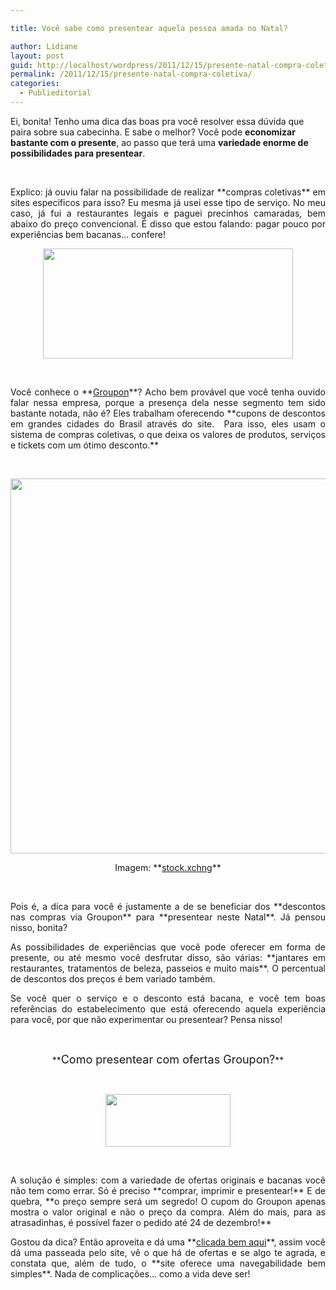 ```yaml
---

title: Você sabe como presentear aquela pessoa amada no Natal?

author: Lidiane
layout: post
guid: http://localhost/wordpress/2011/12/15/presente-natal-compra-coletiva/
permalink: /2011/12/15/presente-natal-compra-coletiva/
categories:
  - Publieditorial
---
```

Ei, bonita! Tenho uma dica das boas pra você resolver essa dúvida que paira sobre sua cabecinha. E sabe o melhor? Você pode **economizar bastante com o presente**, ao passo que terá uma **variedade enorme de possibilidades para presentear**.

&nbsp;

<p align="justify">
  Explico: já ouviu falar na possibilidade de realizar **compras coletivas** em sites específicos para isso? Eu mesma já usei esse tipo de serviço. No meu caso, já fui a restaurantes legais e paguei precinhos camaradas, bem abaixo do preço convencional. É disso que estou falando: pagar pouco por experiências bem bacanas… confere!
</p>

<!--more-->

<p align="center">
  <a href="http://www.trololodemulher.com.br/blog/wp-content/uploads/2011/12/Groupon.jpg"><img class="alignnone size-full wp-image-8332" title="Groupon" src="http://www.trololodemulher.com.br/blog/wp-content/uploads/2011/12/Groupon.jpg" alt="" width="400" height="176" /></a>
</p>

&nbsp;

<p align="justify">
  Você conhece o **<a href="http://www.groupon.com.br/" target="_blank">Groupon</a>**? Acho bem provável que você tenha ouvido falar nessa empresa, porque a presença dela nesse segmento tem sido bastante notada, não é? Eles trabalham oferecendo **cupons de descontos em grandes cidades do Brasil através do site.  Para isso, eles usam o sistema de compras coletivas, o que deixa os valores de produtos, serviços e tickets com um ótimo desconto.**
</p>

&nbsp;

<p align="center">
  <a href="http://www.trololodemulher.com.br/blog/wp-content/uploads/2011/12/PRESENTE-DE-NATAL.jpg"><img class="alignnone size-full wp-image-8334" title="PRESENTE DE NATAL" src="http://www.trololodemulher.com.br/blog/wp-content/uploads/2011/12/PRESENTE-DE-NATAL.jpg" alt="" width="600" height="600" /></a>
</p>

<p align="center">
  Imagem: **<a href="http://www.sxc.hu/" target="_blank">stock.xchng</a>**
</p>

&nbsp;

<p align="justify">
  Pois é, a dica para você é justamente a de se beneficiar dos **descontos nas compras via Groupon** para **presentear neste Natal**. Já pensou nisso, bonita?
</p>

<p align="justify">
  As possibilidades de experiências que você pode oferecer em forma de presente, ou até mesmo você desfrutar disso, são várias: **jantares em restaurantes, tratamentos de beleza, passeios e muito mais**. O percentual de descontos dos preços é bem variado também.
</p>

<p align="justify">
  Se você quer o serviço e o desconto está bacana, e você tem boas referências do estabelecimento que está oferecendo aquela experiência para você, por que não experimentar ou presentear? Pensa nisso!
</p>

&nbsp;

<p align="center">
  **<span style="font-size: large;">Como presentear com ofertas Groupon?</span>**
</p>

&nbsp;

<p align="center">
  <a href="http://www.trololodemulher.com.br/blog/wp-content/uploads/2011/12/Natal-Groupon.png"><img class="alignnone size-full wp-image-8333" title="Natal Groupon" src="http://www.trololodemulher.com.br/blog/wp-content/uploads/2011/12/Natal-Groupon.png" alt="" width="200" height="84" /></a>
</p>

&nbsp;

<p align="justify">
  A solução é simples: com a variedade de ofertas originais e bacanas você não tem como errar. Só é preciso **comprar, imprimir e presentear!** E de quebra, **o preço sempre será um segredo! O cupom do Groupon apenas mostra o valor original e não o preço da compra. Além do mais, para as atrasadinhas, é possível fazer o pedido até 24 de dezembro!**
</p>

<p align="justify">
  Gostou da dica? Então aproveita e dá uma **<a href="http://www.groupon.com.br/" target="_blank">clicada bem aqui</a>**, assim você dá uma passeada pelo site, vê o que há de ofertas e se algo te agrada, e constata que, além de tudo, o **site oferece uma navegabilidade bem simples**. Nada de complicações… como a vida deve ser!
</p>